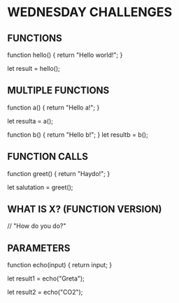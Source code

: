 # WEDNESDAY CHALLENGES

## FUNCTIONS

function hello() {
return "Hello world!";
}

let result = hello(); 

## MULTIPLE FUNCTIONS

function a() {
return "Hello a!";
}

let resulta = a();

function b() {
return "Hello b!";
}
let resultb = b();

## FUNCTION CALLS

function greet() { 
return "Haydo!";
}

let salutation = greet();

## WHAT IS X? (FUNCTION VERSION)

// "How do you do?"

## PARAMETERS

function echo(input) {
return input;
}

let result1 = echo("Greta");

let result2 = echo("CO2");

